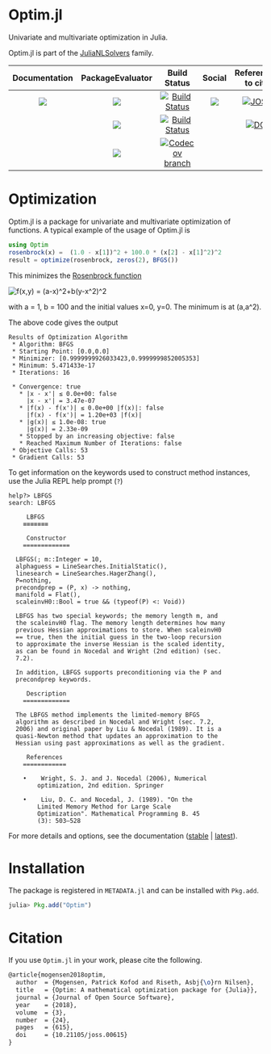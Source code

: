 Optim.jl
========

Univariate and multivariate optimization in Julia.

Optim.jl is part of the [JuliaNLSolvers](https://github.com/JuliaNLSolvers) family.

| **Documentation**  | **PackageEvaluator** | **Build Status** | **Social** | **References to cite** |
|:-:|:-:|:-:|:-:|:-:|
| [![][docs-stable-img]][docs-stable-url]  | [![][pkg-0.4-img]][pkg-0.4-url]| [![Build Status][build-img]][build-url] | [![][gitter-img]][gitter-url]| [![JOSS][joss-img]][joss-url] |
|  | [![][pkg-0.5-img]][pkg-0.5-url]|[![Build Status][winbuild-img]][winbuild-url] |  | [![DOI][zenodo-img]][zenodo-url] |
| |[![][pkg-0.6-img]][pkg-0.6-url] | [![Codecov branch][cov-img]][cov-url]  || |

# Optimization

Optim.jl is a package for univariate and multivariate optimization of functions.
A typical example of the usage of Optim.jl is
```julia
using Optim
rosenbrock(x) =  (1.0 - x[1])^2 + 100.0 * (x[2] - x[1]^2)^2
result = optimize(rosenbrock, zeros(2), BFGS())
```
This minimizes the [Rosenbrock function](https://en.wikipedia.org/wiki/Rosenbrock_function) 

<img src="https://user-images.githubusercontent.com/8431156/31627324-2bbc9ebc-b2ad-11e7-916f-857ad8dcb714.gif" title="f(x,y) = (a-x)^2+b(y-x^2)^2" />

with a = 1, b = 100 and the initial values x=0, y=0.
The minimum is at (a,a^2).

The above code gives the output
```jlcon
Results of Optimization Algorithm
 * Algorithm: BFGS
 * Starting Point: [0.0,0.0]
 * Minimizer: [0.9999999926033423,0.9999999852005353]
 * Minimum: 5.471433e-17
 * Iterations: 16

 * Convergence: true
   * |x - x'| ≤ 0.0e+00: false 
     |x - x'| = 3.47e-07 
   * |f(x) - f(x')| ≤ 0.0e+00 |f(x)|: false
     |f(x) - f(x')| = 1.20e+03 |f(x)|
   * |g(x)| ≤ 1.0e-08: true 
     |g(x)| = 2.33e-09 
   * Stopped by an increasing objective: false
   * Reached Maximum Number of Iterations: false
 * Objective Calls: 53
 * Gradient Calls: 53
```
To get information on the keywords used to construct method instances, use the Julia REPL help prompt (`?`)
```
help?> LBFGS
search: LBFGS

     LBFGS
    ≡≡≡≡≡≡≡

     Constructor
    =============

  LBFGS(; m::Integer = 10,
  alphaguess = LineSearches.InitialStatic(),
  linesearch = LineSearches.HagerZhang(),
  P=nothing,
  precondprep = (P, x) -> nothing,
  manifold = Flat(),
  scaleinvH0::Bool = true && (typeof(P) <: Void))

  LBFGS has two special keywords; the memory length m, and
  the scaleinvH0 flag. The memory length determines how many
  previous Hessian approximations to store. When scaleinvH0
  == true, then the initial guess in the two-loop recursion
  to approximate the inverse Hessian is the scaled identity,
  as can be found in Nocedal and Wright (2nd edition) (sec.
  7.2).

  In addition, LBFGS supports preconditioning via the P and
  precondprep keywords.

     Description
    =============

  The LBFGS method implements the limited-memory BFGS
  algorithm as described in Nocedal and Wright (sec. 7.2,
  2006) and original paper by Liu & Nocedal (1989). It is a
  quasi-Newton method that updates an approximation to the
  Hessian using past approximations as well as the gradient.

     References
    ============

    •    Wright, S. J. and J. Nocedal (2006), Numerical
        optimization, 2nd edition. Springer
      
    •    Liu, D. C. and Nocedal, J. (1989). "On the
        Limited Memory Method for Large Scale
        Optimization". Mathematical Programming B. 45
        (3): 503–528   
```
For more details and options, see the documentation ([stable](https://julianlsolvers.github.io/Optim.jl/stable) | [latest](https://julianlsolvers.github.io/Optim.jl/latest)).

# Installation

The package is registered in `METADATA.jl` and can be installed with `Pkg.add`.

```julia
julia> Pkg.add("Optim")
```

# Citation

If you use `Optim.jl` in your work, please cite the following.

```tex
@article{mogensen2018optim,
  author  = {Mogensen, Patrick Kofod and Riseth, Asbj{\o}rn Nilsen},
  title   = {Optim: A mathematical optimization package for {Julia}},
  journal = {Journal of Open Source Software},
  year    = {2018},
  volume  = {3},
  number  = {24},
  pages   = {615},
  doi     = {10.21105/joss.00615}
}
```

[docs-latest-img]: https://img.shields.io/badge/docs-latest-blue.svg
[docs-latest-url]: https://julianlsolvers.github.io/Optim.jl/latest

[docs-stable-img]: https://img.shields.io/badge/docs-stable-blue.svg
[docs-stable-url]: https://julianlsolvers.github.io/Optim.jl/stable

[build-img]: https://travis-ci.org/JuliaNLSolvers/Optim.jl.svg?branch=master
[build-url]: https://travis-ci.org/JuliaNLSolvers/Optim.jl

[winbuild-img]: https://ci.appveyor.com/api/projects/status/prp8ygfp4rr9tafe?svg=true
[winbuild-url]: https://ci.appveyor.com/project/blegat/optim-jl

[pkg-0.4-img]: http://pkg.julialang.org/badges/Optim_0.4.svg
[pkg-0.4-url]: http://pkg.julialang.org/?pkg=Optim&ver=0.4
[pkg-0.5-img]: http://pkg.julialang.org/badges/Optim_0.5.svg
[pkg-0.5-url]: http://pkg.julialang.org/?pkg=Optim&ver=0.5
[pkg-0.6-img]: http://pkg.julialang.org/badges/Optim_0.6.svg
[pkg-0.6-url]: http://pkg.julialang.org/?pkg=Optim&ver=0.6

[cov-img]: https://img.shields.io/codecov/c/github/JuliaNLSolvers/Optim.jl/master.svg?maxAge=2592000
[cov-url]: https://codecov.io/gh/JuliaNLSolvers/Optim.jl

[gitter-url]: https://gitter.im/JuliaNLSolvers/Optim.jl
[gitter-img]: https://badges.gitter.im/JuliaNLSolvers/Optim.jl.svg

[zenodo-url]: https://zenodo.org/badge/latestdoi/3933868
[zenodo-img]: https://zenodo.org/badge/3933868.svg

[joss-url]: https://doi.org/10.21105/joss.00615
[joss-img]: http://joss.theoj.org/papers/10.21105/joss.00615/status.svg
